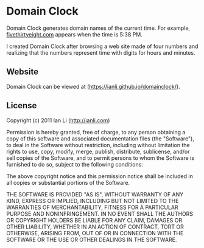 Domain Clock
============

Domain Clock generates domain names of the current time.
For example, [fivethirtyeight.com](http://fivethirtyeight.com) appears when the time is 5:38 PM.

I created Domain Clock after browsing a web site made of four numbers and
realizing that the numbers represent time with digits for hours and minutes.

Website
-------

Domain Clock can be viewed at (https://ianli.github.io/domainclock/).

License
-------

Copyright (c) 2011 Ian Li (http://ianli.com)

Permission is hereby granted, free of charge, to any person obtaining a copy of this software and associated documentation files (the "Software"), to deal in the Software without restriction, including without limitation the rights to use, copy, modify, merge, publish, distribute, sublicense, and/or sell copies of the Software, and to permit persons to whom the Software is furnished to do so, subject to the following conditions:

The above copyright notice and this permission notice shall be included in all copies or substantial portions of the Software.

THE SOFTWARE IS PROVIDED "AS IS", WITHOUT WARRANTY OF ANY KIND, EXPRESS OR IMPLIED, INCLUDING BUT NOT LIMITED TO THE WARRANTIES OF MERCHANTABILITY, FITNESS FOR A PARTICULAR PURPOSE AND NONINFRINGEMENT. IN NO EVENT SHALL THE AUTHORS OR COPYRIGHT HOLDERS BE LIABLE FOR ANY CLAIM, DAMAGES OR OTHER LIABILITY, WHETHER IN AN ACTION OF CONTRACT, TORT OR OTHERWISE, ARISING FROM, OUT OF OR IN CONNECTION WITH THE SOFTWARE OR THE USE OR OTHER DEALINGS IN THE SOFTWARE.

